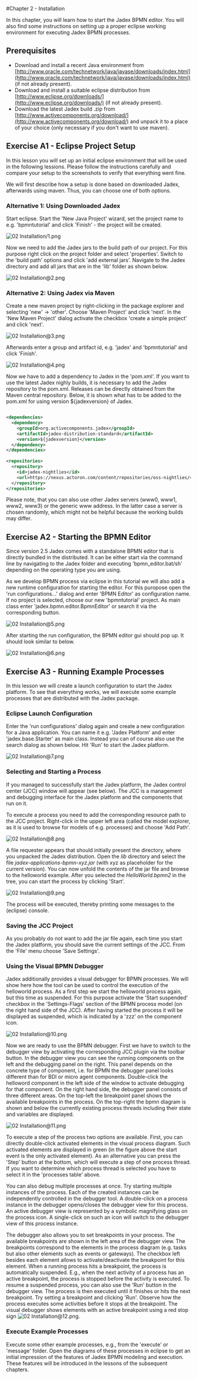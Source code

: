 #Chapter 2 - Installation

In this chapter, you will learn how to start the Jadex BPMN editor. You will also find some instructions on setting up a proper eclipse working environment for executing Jadex BPMN processes.

Prerequisites
--------------------------

-   Download and install a recent Java environment from [http://www.oracle.com/technetwork/java/javase/downloads/index.html](http://www.oracle.com/technetwork/java/javase/downloads/index.html)  (if not already present).
-   Download and install a suitable eclipse distribution from [http://www.eclipse.org/downloads/](http://www.eclipse.org/downloads/)  (if not already present). 
-   Download the latest Jadex build .zip from [http://www.activecomponents.org/download/](http://www.activecomponents.org/download/)  and unpack it to a place of your choice (only necessary if you don't want to use maven).

Exercise A1 - Eclipse Project Setup
------------------------------------------------

In this lesson you will set up an initial eclipse environment that will be used in the following lessions. Please follow the instructions carefully and compare your setup to the screenshots to verify that everything went fine.

We will first describe how a setup is done based on downloaded Jadex, afterwards using maven. Thus, you can choose one of both options.  

### Alternative 1: Using Downloaded Jadex

Start eclipse. Start the 'New Java Project' wizard, set the project name to e.g. 'bpmntutorial' and click 'Finish' - the project will be created.

![02 Installation/1.png](02%20Installation/02%20Installation-1.png)

Now we need to add the Jadex jars to the build path of our project. For this purpose right click on the project folder and select 'properties'. Switch to the 'build path' options and click 'add external jars'. Navigate to the Jadex directory and add all jars that are in the 'lib' folder as shown below.

![02 Installation@2.png](02%20Installation/02%20Installation-2.png)


### Alternative 2: Using Jadex via Maven

Create a new maven project by right-clicking in the package explorer and selecting 'new' -&gt; 'other'. Choose 'Maven Project' and click 'next'. In the 'New Maven Project' dialog activate the checkbox 'create a simple project' and click 'next'. 

![02 Installation@3.png](02%20Installation/02%20Installation-3.png)


Afterwards enter a group and artifact id, e.g. 'jadex' and 'bpmntutorial' and click 'Finish'.

![02 Installation@4.png](02%20Installation/02%20Installation-4.png)

Now we have to add a dependency to Jadex in the 'pom.xml'. If you want to use the latest Jadex nighly builds, it is necessary to add the Jadex repository to the pom.xml. Releases can be directly obtained from the Maven central repository. Below, it is shown what has to be added to the pom.xml for using version ${jadexversion} of Jadex.


```xml

<dependencies>
  <dependency>
    <groupId>org.activecomponents.jadex</groupId>
    <artifactId>jadex-distribution-standard</artifactId>
    <version>${jadexversion}</version>
  </dependency> 
</dependencies> 
  
<repositories>
  <repository>
    <id>jadex-nightlies</id>
    <url>https://nexus.actoron.com/content/repositories/oss-nightlies/</url>
  </repository>
</repositories>

```


Please note, that you can also use other Jadex servers (www0, www1, www2, www3) or the generic www address. In the latter case a server is chosen randomly, which might not be helpful because the working builds may differ.

Exercise A2 - Starting the BPMN Editor
---------------------------------------------------

Since version 2.5 Jadex comes with a standalone BPMN editor that is directly bundled in the distributed. It can be either start via the command line by navigating to the Jadex folder and executing 'bpmn_editor.bat/sh' depending on the operating type you are using.

As we develop BPMN process via eclipse in this tutorial we will also add a new runtime configuration for starting the editor. For this puropose open the 'run configurations...' dialog and enter 'BPMN Editor' as configuration name. If no project is selected, choose our new 'bpmntutorial' project. As main class enter 'jadex.bpmn.editor.BpmnEditor' or search it via the corresponding button.

![02 Installation@5.png](02%20Installation/02%20Installation-5.png)


After starting the run configuration, the BPMN editor gui should pop up. It should look similar to below.

![02 Installation@6.png](02%20Installation/02%20Installation-6.png)



Exercise A3 - Running Example Processes
----------------------------------------------------

In this lesson we will create a launch configuration to start the Jadex platform. To see that everything works, we will execute some example processes that are distributed with the Jadex package.

### Eclipse Launch Configuration

Enter the 'run configurations' dialog again and create a new configuration for a Java application. You can name it e.g. 'Jadex Platform' and enter 'jadex.base.Starter' as main class. Instead you can of course also use the search dialog as shown below. Hit 'Run' to start the Jadex platform. 

![02 Installation@7.png](02%20Installation/02%20Installation-7.png)



### Selecting and Starting a Process

If you managed to successfully start the Jadex platform, the Jadex control center (JCC) window will appear (see below). The JCC is a management and debugging interface for the Jadex platform and the components that run on it. 

To execute a process you need to add the corresponding resource path to the JCC project. Right-click in the upper left area (called the model explorer, as it is used to browse for models of e.g. processes) and choose 'Add Path'.

![02 Installation@8.png](02%20Installation/02%20Installation-8.png)



A file requester appears that should initially present the directory, where you unpacked the Jadex distribution. Open the *lib* directory and select the file *jadex-applications-bpmn-xyz.jar* (with xyz as placeholder for the current version). You can now unfold the contents of the jar file and browse to the helloworld example. After you selected the *HelloWorld.bpmn2* in the tree, you can start the process by clicking 'Start'.

![02 Installation@9.png](02%20Installation/02%20Installation-9.png)



The process will be executed, thereby printing some messages to the (eclipse) console.

### Saving the JCC Project

As you probably do not want to add the jar file again, each time you start the Jadex platform, you should save the current settings of the JCC. From the 'File' menu choose 'Save Settings'. 

### Using the Visual BPMN Debugger

Jadex additionally provides a visual debugger for BPMN processes. We will show here how the tool can be used to control the execution of the helloworld process. As a first step we start the helloworld process again, but this time as suspended. For this purpose activate the 'Start suspended' checkbox in the 'Settings-Flags' section of the BPMN process model (on the right hand side of the JCC). After having started the process it will be displayed as suspended, which is indicated by a 'zzz' on the component icon. 

![02 Installation@10.png](02%20Installation/02%20Installation-10.png)



Now we are ready to use the BPMN debugger. First we have to switch to the debugger view by activating the corresponding JCC plugin via the toolbar button. In the debugger view you can see the running components on the left and the debugging panel on the right. This panel depends on the concrete type of component, i.e. for BPMN the debugger panel looks different than for BDI or micro agent components. Double-click the helloword component in the left side of the window to activate debugging for that component. On the right hand side, the debugger panel consists of three different areas. On the top-left the breakpoint panel shows the available breakpoints in the process. On the top-right the bpmn diagram is shown and below the currently existing process threads including their state and variables are displayed.

![02 Installation@11.png](02%20Installation/02%20Installation-11.png)



To execute a step of the process two options are available. First, you can directly double-click activated elements in the visual process diagram. Such activated elements are displayed in green (in the figure above the start event is the only activated element). As an alternative you can press the 'Step' button at the bottom, which will execute a step of one process thread. If you want to determine which process thread is selected you have to select it in the 'processes table' above.    

You can also debug multiple processes at once. Try starting multiple instances of the process. Each of the created instances can be independently controlled in the debugger tool. A double-click on a process instance in the debugger opens/closes the debugger view for this process. An active debugger view is represented by a symbolic magnifying glass on the process icon. A single-click on such an icon will switch to the debugger view of this process instance.

The debugger also allows you to set breakpoints in your process. The available breakpoints are shown in the left area of the debugger view. The breakpoints correspond to the elements in the process diagram (e.g. tasks but also other elements such as events or gateways). The checkbox left besides each element allows to activate/deactivate the breakpoint for this element. When a running process hits a breakpoint, the process is automatically suspended. E.g., when the next activity of a process has an active breakpoint, the process is stopped before the activity is executed. To resume a suspended process, you can also use the 'Run' button in the debugger view. The process is then executed until it finishes or hits the next breakpoint. Try setting a breakpoint and clicking 'Run'. Observe how the process executes some activities before it stops at the breakpoint. The visual debugger shows elements with an active breakpoint using a red stop sign ![02 Installation@12.png](02%20Installation/02%20Installation-12.png).

### Execute Example Processes

Execute some other example processes, e.g., from the 'execute' or 'message' folder. Open the diagrams of these processes in eclipse to get an initial impression of the features of Jadex BPMN modeling and execution. These features will be introduced in the lessons of the subsequent chapters.
